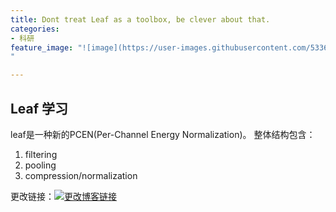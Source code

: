 ```yaml
---
title: Dont treat Leaf as a toolbox, be clever about that.
categories:
- 科研
feature_image: "![image](https://user-images.githubusercontent.com/53364734/199033801-4709db0d-6c53-44f7-b3c5-83e4003bc6b2.png)
"

---
```

Leaf 学习
---
leaf是一种新的PCEN(Per-Channel Energy Normalization)。
整体结构包含：
1. filtering
2. pooling
3. compression/normalization
<!-- more -->

更改链接：[![更改博客链接](https://user-images.githubusercontent.com/53364734/192180297-c1654533-eb5f-4bf9-aa9f-ab830208a5e3.png)](https://github.com/lizeyujack/lizeyujack.github.io/edit/main/_posts/2022-12-7-1.md)

